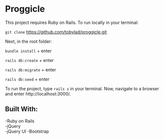 # Proggicle

This project requires Ruby on Rails.  To run locally in your terminal:

`git clone` https://github.com/tobylad/proggicle.git


Next, in the root folder:

`bundle install` + enter


`rails db:create` + enter


`rails db:migrate` + enter


`rails db:seed` + enter



To run the project, type `rails s` in your terminal.  Now, navigate to a browser and enter http://localhost:3000/.  


## Built With:

-Ruby on Rails  
-jQuery   
-jQuery UI
-Bootstrap    

